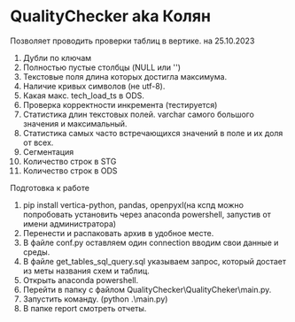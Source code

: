 # QualityChecker aka Колян
Позволяет проводить проверки таблиц в вертике. на 25.10.2023
1. Дубли по ключам
2. Полностью пустые столбцы (NULL или '')
3. Текстовые поля длина которых достигла максимума.
4. Наличие кривых символов (не utf-8).
5. Какая макс. tech_load_ts в ODS.
6. Проверка корректности инкремента (тестируется)
7. Статистика длин текстовых полей. varchar самого большого значения и максимальный.
8. Статистика самых часто встречающихся значений в поле и их доля от всех.
9. Сегментация
10. Количество строк в STG
11. Количество строк в ODS

Подготовка к работе
1. pip install vertica-python, pandas, openpyxl(на кспд можно попробовать установить через anaconda powershell, запустив от имени администратора)
2. Перенести и распаковать архив в удобное месте.
3. В файле conf.py оставляем один connection вводим свои данные и среды.
4. В файле get_tables_sql_query.sql указываем запрос, который достает из меты названия схем и таблиц.
5. Открыть anaconda powershell.
6. Перейти в папку с файлом QualityChecker\QualityCheker\main.py.
7. Запустить команду. (python .\main.py)
8. В папке report смотреть отчеты.
